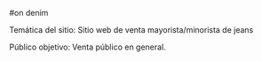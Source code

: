 #on denim

Temática del sitio: Sitio web de venta mayorista/minorista de jeans

Público objetivo:
Venta público en general.

